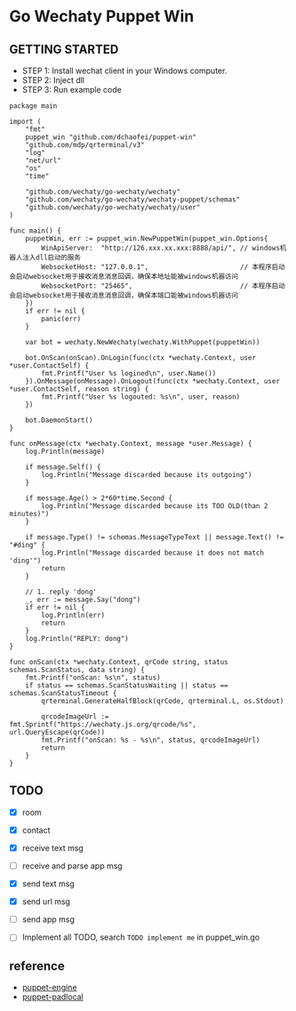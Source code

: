 # Go Wechaty Puppet Win

## GETTING STARTED
- STEP 1: Install wechat client in your Windows computer.
- STEP 2: Inject dll
- STEP 3: Run example code
```
package main

import (
	"fmt"
	puppet_win "github.com/dchaofei/puppet-win"
	"github.com/mdp/qrterminal/v3"
	"log"
	"net/url"
	"os"
	"time"

	"github.com/wechaty/go-wechaty/wechaty"
	"github.com/wechaty/go-wechaty/wechaty-puppet/schemas"
	"github.com/wechaty/go-wechaty/wechaty/user"
)

func main() {
	puppetWin, err := puppet_win.NewPuppetWin(puppet_win.Options{
		WinApiServer:  "http://126.xxx.xx.xxx:8888/api/", // windows机器人注入dll启动的服务
		WebsocketHost: "127.0.0.1",                       // 本程序启动会启动websocket用于接收消息消息回调，确保本地址能被windows机器访问
		WebsocketPort: "25465",                           // 本程序启动会启动websocket用于接收消息消息回调，确保本端口能被windows机器访问
	})
	if err != nil {
		panic(err)
	}

	var bot = wechaty.NewWechaty(wechaty.WithPuppet(puppetWin))

	bot.OnScan(onScan).OnLogin(func(ctx *wechaty.Context, user *user.ContactSelf) {
		fmt.Printf("User %s logined\n", user.Name())
	}).OnMessage(onMessage).OnLogout(func(ctx *wechaty.Context, user *user.ContactSelf, reason string) {
		fmt.Printf("User %s logouted: %s\n", user, reason)
	})

	bot.DaemonStart()
}

func onMessage(ctx *wechaty.Context, message *user.Message) {
	log.Println(message)

	if message.Self() {
		log.Println("Message discarded because its outgoing")
	}

	if message.Age() > 2*60*time.Second {
		log.Println("Message discarded because its TOO OLD(than 2 minutes)")
	}

	if message.Type() != schemas.MessageTypeText || message.Text() != "#ding" {
		log.Println("Message discarded because it does not match 'ding'")
		return
	}

	// 1. reply 'dong'
	_, err := message.Say("dong")
	if err != nil {
		log.Println(err)
		return
	}
	log.Println("REPLY: dong")
}

func onScan(ctx *wechaty.Context, qrCode string, status schemas.ScanStatus, data string) {
	fmt.Printf("onScan: %s\n", status)
	if status == schemas.ScanStatusWaiting || status == schemas.ScanStatusTimeout {
		qrterminal.GenerateHalfBlock(qrCode, qrterminal.L, os.Stdout)

		qrcodeImageUrl := fmt.Sprintf("https://wechaty.js.org/qrcode/%s", url.QueryEscape(qrCode))
		fmt.Printf("onScan: %s - %s\n", status, qrcodeImageUrl)
		return
	}
}

```

## TODO
- [x] room
- [x] contact
- [x] receive text msg
- [ ] receive and parse app msg
- [x] send text msg
- [x] send url msg
- [ ] send app msg
- [ ] Implement all TODO, search `TODO implement me` in puppet_win.go


## reference
- [puppet-engine](https://github.com/wechaty/puppet-engine)
- [puppet-padlocal](https://github.com/wechaty/puppet-padlocal)
